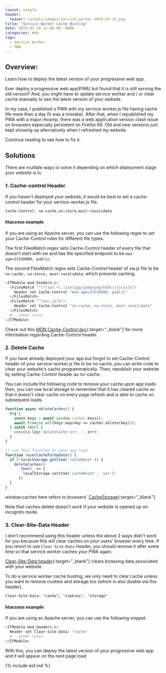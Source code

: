 ```yaml
---
layout: single
header:
  teaser: /assets/images/service-worker-2019-03-12.png
title: "Service Worker Cache Busting"
date: 2019-03-18 12:00:00 -0800
categories: Web
tags:
  - Service Worker
  - PWA
---
```

## Overview:
Learn how to deploy the latest version of your progressive web app.

Ever deploy a progressive web app(PWA) but found that it is still serving the old version? And, you might have to update service worker and / or clear cache manually to see the latest version of your website. 

In my case, I published a PWA with my service-worker.js file having cache life more than a day (It was a mistake). After that, when I republished my PWA with a major revamp, there was a web application version clash issue on browsers especially persistent on Firefox 66. Old and new versions just kept showing up alternatively when I refreshed my website.

Continue reading to see how to fix it.

## Solutions
There are multiple ways to solve it depending on which deployment stage your website is in.
### 1. Cache-control Header
If you haven't deployed your website, it would be best to set a cache-control header for your service-worker.js file. 

```
Cache-Control: no-cache,no-store,must-revalidate
```
#### htaccess example
If you are using an Apache server, you can use the following regex to set your Cache-Control rules for different file types. 

The first FilesMatch regex sets Cache-Control header of every file that doesn't start with sw and has the specified endpoint to be `max-age=31536000, public`.

The second FilesMatch regex sets Cache-Control header of sw.js file to be `no-cache, no-store, must-revalidate`, which prevents caching.

```bash
<IfModule mod_headers.c>
  <FilesMatch "^(?!sw).+\.(ico|jpg|jpeg|png|html|js|css)$">
    Header set Cache-Control "max-age=31536000, public"
  </FilesMatch>
  <FilesMatch "^(sw\.js)$">
    Header set Cache-Control "no-cache, no-store, must-revalidate"
  </FilesMatch>
  #...other rules
</IfModule>
```

Check out this [MDN Cache-Control doc](https://developer.mozilla.org/en-US/docs/Web/HTTP/Headers/Cache-Control#Preventing_caching){:target="_blank"} for more information regarding Cache-Control header.

### 2. Delete Cache
If you have already deployed your app but forgot to set Cache-Control header of your service-worker.js file to be no cache, you can write code to clear your website's cache programmatically. Then, republish your website by setting Cache-Control header as no-cache.

You can include the following code to remove your cache upon app loads then, you can use local storage to remember that it has cleared cache so that it doesn't clear cache on every page refresh and is able to cache on subsequent loads. 

```javascript
function async deleteCaches() {
  try {
    const keys = await window.caches.keys();
    await Promise.all(keys.map(key => caches.delete(key)));
  } catch (err) {
    console.log('deleteCache err: ', err);
  }
}

// run this function on your app load
function resetCacheForUpdate() {
  if (!localStorage.getItem('cacheReset')) {
    deleteCaches()
      .then(_ => {
        localStorage.setItem('cacheReset', 'yes');
      }) 
  }
}
```
window.caches here refers to browsers' [CacheStorage](https://developer.mozilla.org/en-US/docs/Web/API/CacheStorage){:target="_blank"}. 

Note that caches.delete doesn't work if your website is opened up on incognito mode.

### 3. Clear-Site-Data Header
I don't recommend using this header unless the above 2 ways didn't work for you because this will clear caches on your users' browser every time. If you resort to use `Clear-Site-Data` Header, you should remove it after some time so that service worker caches your PWA again. 

[Clear-Site-Data header](https://w3c.github.io/webappsec-clear-site-data/#header){:target="_blank"} clears browsing data associated with your website. 

To do a service worker cache busting, we only need to clear cache unless you want to remove cookies and storage too (which is also doable via this header).

```
Clear-Site-Data: "cache", "cookies", "storage"
```
#### htaccess example
If you are using an Apache server, you can use the following snippet.

```bash
<IfModule mod_headers.c>
  Header set Clear-Site-Data: "cache"
  #...other rules
</IfModule>
```

With this, you can deploy the latest version of your progressive web app and it will appear on the next page load.

{% include eof.md %}
